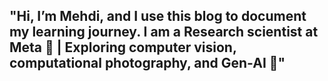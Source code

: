 ##  "Hi, I’m Mehdi, and I use this blog to document my learning journey. I am a Research scientist at Meta 🧠 | Exploring computer vision, computational photography, and Gen-AI 🚀"
